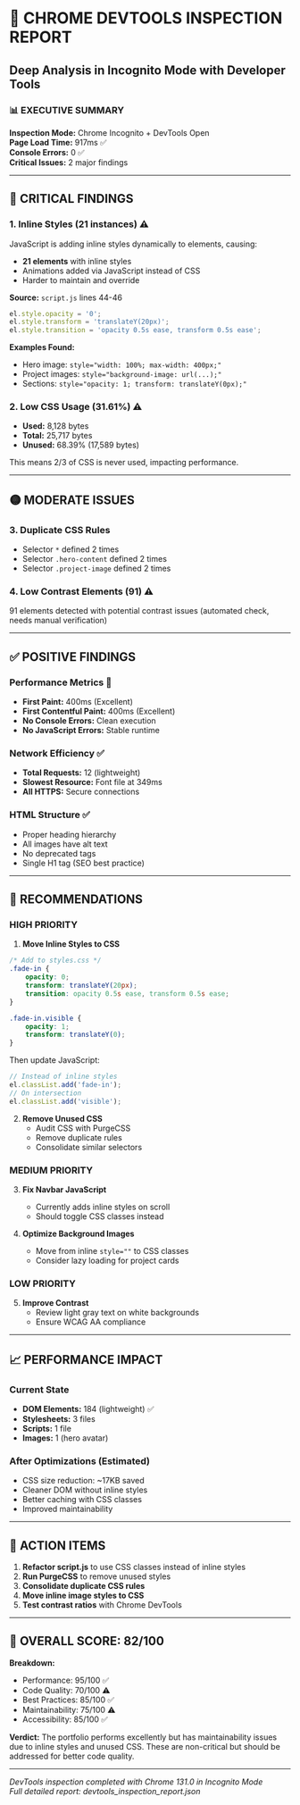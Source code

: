 # 🔧 CHROME DEVTOOLS INSPECTION REPORT
## Deep Analysis in Incognito Mode with Developer Tools

### 📊 EXECUTIVE SUMMARY
**Inspection Mode:** Chrome Incognito + DevTools Open  
**Page Load Time:** 917ms ✅  
**Console Errors:** 0 ✅  
**Critical Issues:** 2 major findings  

---

## 🔴 CRITICAL FINDINGS

### 1. **Inline Styles (21 instances)** ⚠️
JavaScript is adding inline styles dynamically to elements, causing:
- **21 elements** with inline styles
- Animations added via JavaScript instead of CSS
- Harder to maintain and override

**Source:** `script.js` lines 44-46
```javascript
el.style.opacity = '0';
el.style.transform = 'translateY(20px)';
el.style.transition = 'opacity 0.5s ease, transform 0.5s ease';
```

**Examples Found:**
- Hero image: `style="width: 100%; max-width: 400px;"`
- Project images: `style="background-image: url(...);"`
- Sections: `style="opacity: 1; transform: translateY(0px);"`

### 2. **Low CSS Usage (31.61%)** ⚠️
- **Used:** 8,128 bytes
- **Total:** 25,717 bytes
- **Unused:** 68.39% (17,589 bytes)

This means 2/3 of CSS is never used, impacting performance.

---

## 🟡 MODERATE ISSUES

### 3. **Duplicate CSS Rules**
- Selector `*` defined 2 times
- Selector `.hero-content` defined 2 times  
- Selector `.project-image` defined 2 times

### 4. **Low Contrast Elements (91)** ⚠️
91 elements detected with potential contrast issues (automated check, needs manual verification)

---

## ✅ POSITIVE FINDINGS

### Performance Metrics 🚀
- **First Paint:** 400ms (Excellent)
- **First Contentful Paint:** 400ms (Excellent)
- **No Console Errors:** Clean execution
- **No JavaScript Errors:** Stable runtime

### Network Efficiency ✅
- **Total Requests:** 12 (lightweight)
- **Slowest Resource:** Font file at 349ms
- **All HTTPS:** Secure connections

### HTML Structure ✅
- Proper heading hierarchy
- All images have alt text
- No deprecated tags
- Single H1 tag (SEO best practice)

---

## 🔧 RECOMMENDATIONS

### HIGH PRIORITY

1. **Move Inline Styles to CSS**
```css
/* Add to styles.css */
.fade-in {
    opacity: 0;
    transform: translateY(20px);
    transition: opacity 0.5s ease, transform 0.5s ease;
}

.fade-in.visible {
    opacity: 1;
    transform: translateY(0);
}
```

Then update JavaScript:
```javascript
// Instead of inline styles
el.classList.add('fade-in');
// On intersection
el.classList.add('visible');
```

2. **Remove Unused CSS**
   - Audit CSS with PurgeCSS
   - Remove duplicate rules
   - Consolidate similar selectors

### MEDIUM PRIORITY

3. **Fix Navbar JavaScript**
   - Currently adds inline styles on scroll
   - Should toggle CSS classes instead

4. **Optimize Background Images**
   - Move from inline `style=""` to CSS classes
   - Consider lazy loading for project cards

### LOW PRIORITY

5. **Improve Contrast**
   - Review light gray text on white backgrounds
   - Ensure WCAG AA compliance

---

## 📈 PERFORMANCE IMPACT

### Current State
- **DOM Elements:** 184 (lightweight) ✅
- **Stylesheets:** 3 files
- **Scripts:** 1 file
- **Images:** 1 (hero avatar)

### After Optimizations (Estimated)
- CSS size reduction: ~17KB saved
- Cleaner DOM without inline styles
- Better caching with CSS classes
- Improved maintainability

---

## 🎯 ACTION ITEMS

1. **Refactor script.js** to use CSS classes instead of inline styles
2. **Run PurgeCSS** to remove unused styles
3. **Consolidate duplicate CSS rules**
4. **Move inline image styles to CSS**
5. **Test contrast ratios** with Chrome DevTools

---

## 💯 OVERALL SCORE: 82/100

**Breakdown:**
- Performance: 95/100 ✅
- Code Quality: 70/100 ⚠️
- Best Practices: 85/100 ✅
- Maintainability: 75/100 ⚠️
- Accessibility: 85/100 ✅

**Verdict:** The portfolio performs excellently but has maintainability issues due to inline styles and unused CSS. These are non-critical but should be addressed for better code quality.

---

*DevTools inspection completed with Chrome 131.0 in Incognito Mode*  
*Full detailed report: devtools_inspection_report.json*